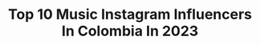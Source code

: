 ---
title: Top 10 Music Instagram Influencers In Colombia In 2023
description: >-
  Find top music Instagram influencers in Colombia in 2023. Most popular hashtags: #colombia #tbt #quitoecuador.
platform: Instagram
hits: 406
text_top: See the most popular Instagram accounts on inBeat.
text_bottom: Our search engine holds 406 Instagram influencers like this in Colombia for you to connect with.
profiles:
  - username: "geogymills"
    fullname: >-
      Geogy Mills
    bio: >-
      Productor musical ▪️Guitarrista de Sebastián Yatra▪️The Mills ▪️Artista Gibson ▪️Nuevo Album en vivo de The Mills🇨🇴
    location: "Colombia"
    followers: 30806
    engagement: 497
    commentsToLikes: 0.091769
    id: ck6u99adaw7vd0j71ke0h4f02
    verified: false
    hashtags: "#yallego, #sinblablabla, #patrocinadopor, #gibson"
  - username: "_zenzei_"
    fullname: >-
      Z E N Z E I
    bio: >-
      ▫️Multi-Platinum Music Producer & Songwriter. ▫️Artists: Manuel Turizo • Ozuna • Nicky Jam • Maluma • CNCO • Anuel • Sech & Más ♾
    location: "Colombia"
    followers: 49921
    engagement: 879
    commentsToLikes: 0.054205
    id: ck0tvvhv3cyw60i19e11u8igh
    verified: false
    hashtags: "#lanota, #zen"
  - username: "leonbravomusic"
    fullname: >-
      🔥León Bravo🔥
    bio: >-
      Cantautor 🎶 🇪🇦 Manager - Tony Trake Music 💼 (+34 680 13 00 82) ☎️ 😇 SE ACABÓ 😇
    location: "Colombia"
    followers: 26610
    engagement: 712
    commentsToLikes: 0.031555
    id: ck5hmnumzmat70i11u016pcrr
    verified: false
    hashtags: "#pa"
  - username: "amandapatricia_oficial"
    fullname: >-
      Amanda Patricia
    bio: >-
      SOLO CONTRATOS: +57 3153868924 #musicapopular #musicaregional COLOMBIANA ft @yeison_jimenez DEMASIADO TARDE ❤️ SUSCRÍBETE ❤️👇
    location: "Colombia"
    followers: 66988
    engagement: 521
    commentsToLikes: 0.037174
    id: ck6ty85z427m70j71t6yz424b
    verified: false
    hashtags: "#cauca, #ecuador, #valledelcauca, #vivalamusicapopular"
  - username: "albaguts"
    fullname: >-
      Alba Gutiérrez
    bio: >-
      Periodista / Social Media Manager 📺 Cada mañana en @aruseroslasexta 🎸Música i cultura a @revistamirall 💻 Visita mi BLOG👇
    location: "Colombia"
    followers: 14335
    engagement: 757
    commentsToLikes: 0.047599
    id: ckap49qcw6dxb0i78mupjf2m5
    verified: false
    hashtags: "#felizfinde, #pecas, #8m"
  - username: "fastermusica"
    fullname: >-
      🅴🅻 🆂🅷🅰🆁🅰🅰🆆🆈
    bio: >-
      Cristiano 🙏 | producer 🎶 | Creativo 🗯 | 🇵🇦 | Manager de @Bozamusic C.E.O LA RESISTENCIA INC |°| ROLLINBOWER MUSICA
    location: "Colombia"
    followers: 49868
    engagement: 561
    commentsToLikes: 0.027639
    id: ck5zwgl8a63cc0i14gdcw3eyi
    verified: false
    hashtags: ""
  - username: "lilibechara"
    fullname: >-
      𝓛𝓲𝓵𝓲𝓪𝓷𝓪 𝓑𝓮𝓬𝓱𝓪𝓻𝓪
    bio: >-
      Barranquillera: Presentadora Periodista y cantante 🎤💜... Mi marca 👚 @valente_bylilibechara 👚...Mi primer sencillo musical CONTIGO...👇🏻...DIOS mi guía
    location: "Colombia"
    followers: 74150
    engagement: 154
    commentsToLikes: 0.090839
    id: ck8sx0zk4fuo50j78yl0etim9
    verified: false
    hashtags: "#barranquilla, #contigo, #urbano, #ciudad"
  - username: "cata_aljure"
    fullname: >-
      ＣＡＴＡＬＩＮＡ   ＡLＪ U R E
    bio: >-
      Hago música 🎶 Actúo 🎭 Colombia 📍
    location: "Colombia"
    followers: 8451
    engagement: 683
    commentsToLikes: 0.095697
    id: ckf5n67nwwxo60j239kj4vlcc
    verified: false
    hashtags: "#cover, #singer, #model, #bikini"
  - username: "karlawoficial"
    fullname: >-
      Karla W
    bio: >-
      ARTISTA COLOMBIANA 🇨🇴 📩|•karlafmusic@gmail.com 🍦|• publicidad al Dm MI MÚSICA AQUÍ⬇️
    location: "Colombia"
    followers: 37085
    engagement: 361
    commentsToLikes: 0.030228
    id: ck134jhsnwqdo0i19jyjdielr
    verified: false
    hashtags: "#chimbita, #colombia, #photo, #amores"
  - username: "hbd_detodoy_rap"
    fullname: >-
      HBD - Detodoy Rap
    bio: >-
      Soy HBD, me apasiona la música, sobre todo el rap. Contacto: hbd.detodoyrap@gmail.com #Detodoyrap #UrbanRoostersNetwork
    location: "Colombia"
    followers: 225541
    engagement: 498
    commentsToLikes: 0.011194
    id: ck602zmrrk7430i14n17u3y91
    verified: true
    hashtags: "#fmsperu, #fms, #robotflowchallenge, #stick"
---